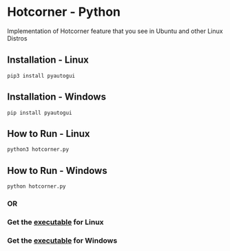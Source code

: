 # Hotcorner - Python
Implementation of Hotcorner feature that you see in Ubuntu and other Linux Distros

## Installation - Linux
`pip3 install pyautogui`

## Installation - Windows
`pip install pyautogui`

## How to Run - Linux
`python3 hotcorner.py`

## How to Run - Windows 
`python hotcorner.py`

### OR

### Get the [executable](https://github.com/rohithvishaal/hotcorner-python/blob/master/hotcorner) for Linux 

### Get the [executable](https://github.com/rohithvishaal/hotcorner-python/blob/master/hotcorner.exe) for Windows
